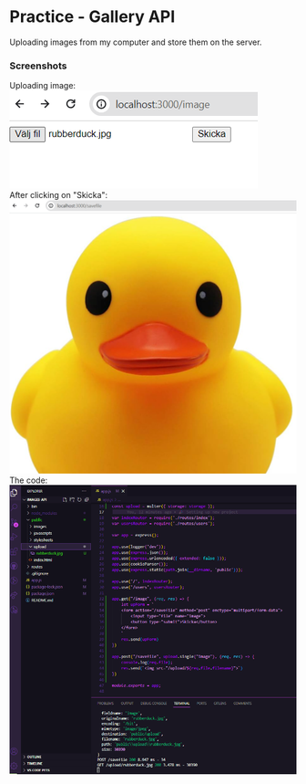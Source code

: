 # Practice - Gallery API 
Uploading images from my computer and store them on the server. 

### Screenshots
Uploading image:
</br>![Alt text](screenshots/uploadfile.png) 
</br>After clicking on "Skicka":
![Alt text](screenshots/savedfile.png)
</br>The code: 
![Alt text](screenshots/savedfile-code.png)